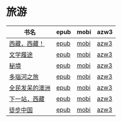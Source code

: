 # 旅游

| 书名 | epub | mobi | azw3 |
| --- | --- | --- | --- |
| [西藏，西藏！](None) | [epub](None) | [mobi](None) | [azw3](None) |
| [文学履途](http://ct.dalanmei.com/f/31084289-571710138-61962e) | [epub](http://ct.dalanmei.com/f/31084289-571710138-61962e) | [mobi](http://ct.dalanmei.com/f/31084289-572115006-5d76fe) | [azw3](http://ct.dalanmei.com/f/31084289-572135613-c76d38) |
| [秘境](http://ct.dalanmei.com/f/31084289-571531044-39d502) | [epub](http://ct.dalanmei.com/f/31084289-571531044-39d502) | [mobi](http://ct.dalanmei.com/f/31084289-571796848-0a47f1) | [azw3](http://ct.dalanmei.com/f/31084289-572194562-3cdd8d) |
| [多瑙河之旅](http://ct.dalanmei.com/f/31084289-571540388-4a76d2) | [epub](http://ct.dalanmei.com/f/31084289-571540388-4a76d2) | [mobi](http://ct.dalanmei.com/f/31084289-571808032-6d3fa2) | [azw3](http://ct.dalanmei.com/f/31084289-572196191-369e5c) |
| [全民发呆的澳洲](http://ct.dalanmei.com/f/31084289-571541946-e6c549) | [epub](http://ct.dalanmei.com/f/31084289-571541946-e6c549) | [mobi](http://ct.dalanmei.com/f/31084289-571811080-372010) | [azw3](http://ct.dalanmei.com/f/31084289-572196393-db8330) |
| [下一站，西藏](http://ct.dalanmei.com/f/31084289-571552896-032c59) | [epub](http://ct.dalanmei.com/f/31084289-571552896-032c59) | [mobi](http://ct.dalanmei.com/f/31084289-571883345-9442cb) | [azw3](http://ct.dalanmei.com/f/31084289-572069552-34ad08) |
| [徒步中国](http://ct.dalanmei.com/f/31084289-571451343-c5ece2) | [epub](http://ct.dalanmei.com/f/31084289-571451343-c5ece2) | [mobi](http://ct.dalanmei.com/f/31084289-571784940-0d4dc3) | [azw3](http://ct.dalanmei.com/f/31084289-571885267-a6d732) |
